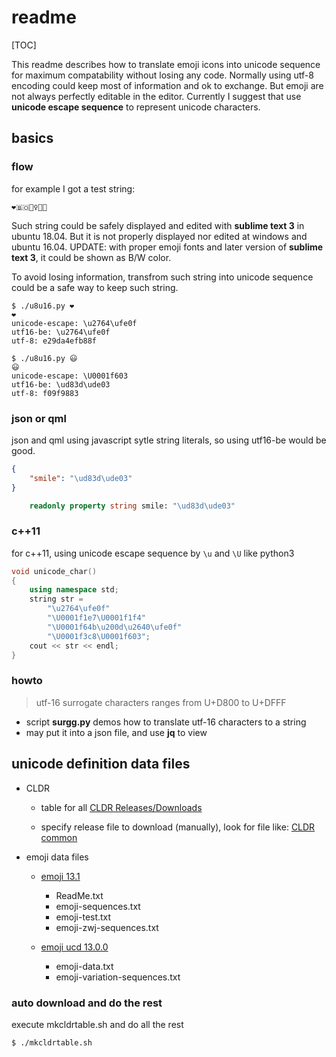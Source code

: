 # readme

[TOC]

This readme describes how to translate emoji icons into unicode sequence for
maximum compatability without losing any code. Normally using utf-8 encoding
could keep most of information and ok to exchange. But emoji are not always
perfectly editable in the editor. Currently I suggest that use **unicode
escape sequence** to represent unicode characters.

## basics

### flow

for example I got a test string:
```
❤️🇧🇴🙋‍♀️🏈😃
```

Such string could be safely displayed and edited with **sublime text 3**
in ubuntu 18.04. But it is not properly displayed nor edited at windows and
ubuntu 16.04.
UPDATE: with proper emoji fonts and later version of **sublime text 3**, it
could be shown as B/W color.

To avoid losing information, transfrom such string into unicode sequence could be a safe way to keep such string.

```
$ ./u8u16.py ❤️
❤️
unicode-escape: \u2764\ufe0f
utf16-be: \u2764\ufe0f
utf-8: e29da4efb88f

$ ./u8u16.py 😃
😃
unicode-escape: \U0001f603
utf16-be: \ud83d\ude03
utf-8: f09f9883
```

### json or qml

json and qml using javascript sytle string literals, so using utf16-be would be
good.

```json
{
    "smile": "\ud83d\ude03"
}
```

```qml
    readonly property string smile: "\ud83d\ude03"
```

### c++11

for c++11, using unicode escape sequence by ```\u``` and ```\U``` like python3

```c++
void unicode_char()
{
    using namespace std;
    string str =
        "\u2764\ufe0f"
        "\U0001f1e7\U0001f1f4"
        "\U0001f64b\u200d\u2640\ufe0f"
        "\U0001f3c8\U0001f603";
    cout << str << endl;
}
```

### howto

> utf-16 surrogate characters ranges from U+D800 to U+DFFF

- script **surgg.py** demos how to translate utf-16 characters to a string
- may put it into a json file, and use **jq** to view

## unicode definition data files

* CLDR

    * table for all [CLDR Releases/Downloads](http://cldr.unicode.org/index/downloads)

    * specify release file to download (manually), look for file like: [CLDR common](http://unicode.org/Public/cldr/37/cldr-common-37.0.zip)

* emoji data files

    * [emoji 13.1](https://unicode.org/Public/emoji/13.1/)
        - ReadMe.txt
        - emoji-sequences.txt
        - emoji-test.txt
        - emoji-zwj-sequences.txt

    * [emoji ucd 13.0.0](https://unicode.org/Public/13.0.0/ucd/emoji/)
        - emoji-data.txt
        - emoji-variation-sequences.txt

### auto download and do the rest

execute mkcldrtable.sh and do all the rest
```
$ ./mkcldrtable.sh
```

